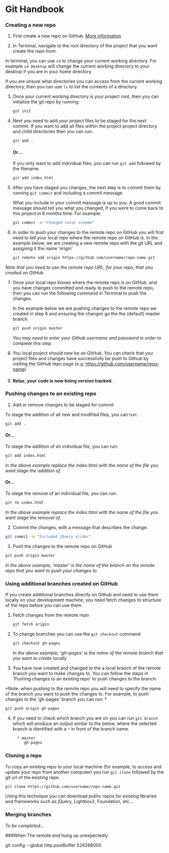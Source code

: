 # Git Handbook

### Creating a new repo
1. First create a new repo on GitHub. [More information](https://help.github.com/articles/create-a-repo)

2. In Terminal, navigate to the root directory of the project that you want create the repo from. 
    
  In terminal, you can use `cd` to change your current working directory. For example `cd Desktop` will change the current working directory to your desktop if you are in your home directory. 
    
  If you are unsure what directories you can access from the current working directory, then you can use `ls` to list the contents of a directory.

3. Once your current working directory is your project root, then you can initialize the git repo by running: 
	```sh
	git init
	```

4. Next you need to add your project files to be staged for the next commit. If you want to add all files within the project project directory and child directories then you can run:
	```sh
	git add .
	```
	#### Or...
	If you only want to add individual files, you can run `git add` followed by the filename. 
	```sh
	git add index.html
	```

5. After you have staged you changes, the next step is to commit them by running `git commit` and including a commit message. 

	What you include in your commit message is up to you. A good commit message should tell you what you changed, if you were to come back to this project in 6 months time. For example:
	```sh
	git commit -m "Changed color scheme"
	```

6. In order to push your changes to the remote repo on GitHub you will first need to tell your local repo where the remote repo on GitHub is. In the example below, we are creating a new remote repo with the git URL and assigning it the name 'origin'
	```sh
	git remote add origin https://github.com/username/repo-name.git
	```
  *Note that you need to use the remote repo URL, for your repo, that you created on GitHub*

7. Once your local repo knows where the remote repo is on GitHub, and you have changes committed and ready to push to the remote repo, then you can run the following command in Terminal to push the changes. 
  
	In the example below we are pushing changes to the remote repo we created in step 6 and ensuring the changes go the the (default) master branch.
	```sh
	git push origin master
	```
	*You may need to enter your Github username and password in order to complete this step.*

8. You local project should now be on GitHub. You can check that you project files and changes have successfully be push to Github by visiting the GitHub repo page (e.g. https://github.com/username/repo-name). 

9. #### Relax, your code is now being version tracked.

### Pushing changes to an existing repo
1. Add or remove changes to be staged for commit

  To stage the addition of all new and modified files, you can run:
  ```sh
  git add .
  ```
  #### Or...
  To stage the addition of an individual file, you can run:
  ```sh
  git add index.html
  ```
  *In the above example replace the index.html with the name of the file you want stage the addition of.*
  #### Or...
  To stage the remove of an individual file, you can run:
  ```sh
  git rm index.html
  ``` 
  *In the above example replace the index.html with the name of the file you want stage the removal of.*
  
2. Commit the changes, with a message that describes the change.
  ```sh
  git commit -m "Included jQuery slider"
  ```

3. Push the changes to the remote repo on GitHub
  ```sh
  git push origin master
  ```
  *In the above example, 'master' is the name of the branch on the remote repo that you want to push your changes to.*

### Using additional branches created on GitHub
If you create additional branches directly on Github and need to use them locally on your development machine, you need fetch changes to structure of the repo before you can use them.

1. Fetch changes from the remote repo
	```sh
	git fetch origin
	```

2. To change branches you can use the `git checkout` command:
	```sh
	git checkout gh-pages
	```
	*In the above example, 'gh-pages' is the name of the remote branch that you want to create locally*

3. You have now created and changed to the a local branch of the remote branch you want to make changes to. You can follow the steps in 'Pushing changes to an existing repo' to push changes to the branch.

  *Note: when pushing to the remote repo you will need to specify the name of the branch you want to push the changes to. For example, to push changes to the 'gh-pages' branch you can run: *
  ```sh
  git push origin gh-pages
  ```

4. If you need to check which branch you are on you can run `git branch` which will produce an output similar to the below, where the selected branch is identified with a `*` in front of the branch name.
	```sh
	  * master
	     gh-pages
	```

### Cloning a repo
To copy an existing repo to your local machine (for example, to access and update your repo from another computer) you run `git clone` followed by the git url of the existing repo.

```sh
git clone https://github.com/username/repo-name.git
```

Using this technique you can download public repos for existing libraries and frameworks such as jQuery, Lightbox2, Foundation, etc...

### Merging branches
*To be completed...*




###When The remote end hung up unexpectedly

git config --global http.postBuffer 524288000


